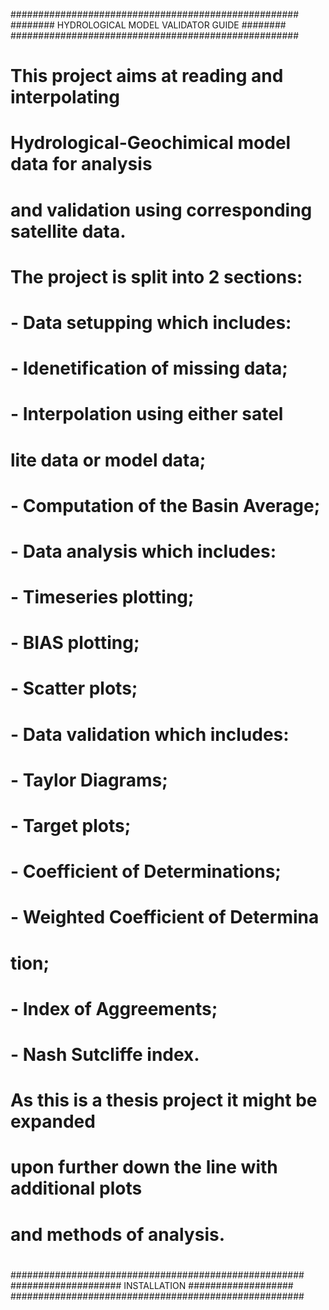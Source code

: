 ####################################################
######## HYDROLOGICAL MODEL VALIDATOR GUIDE ########
####################################################
#
# This project aims at reading and interpolating
# Hydrological-Geochimical model data for analysis 
# and validation using corresponding satellite data.
#
# The project is split into 2 sections:
# 	
#	- Data setupping which includes:
#		- Idenetification of missing data;
#		- Interpolation using either satel
#		  lite data or model data;
#		- Computation of the Basin Average;
#	- Data analysis which includes:
#		- Timeseries plotting;
#		- BIAS plotting;
#		- Scatter plots;
#	- Data validation which includes:
#		- Taylor Diagrams;
#		- Target plots;
#		- Coefficient of Determinations;
#		- Weighted Coefficient of Determina
#		  tion;
#		- Index of Aggreements;
#		- Nash Sutcliffe index.
#	
# As this is a thesis project it might be expanded
# upon further down the line with additional plots
# and methods of analysis.
#
#####################################################
#################### INSTALLATION ###################
#####################################################
